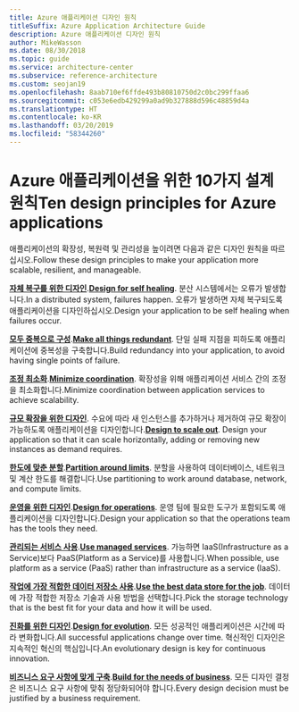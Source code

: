 ```yaml
---
title: Azure 애플리케이션 디자인 원칙
titleSuffix: Azure Application Architecture Guide
description: Azure 애플리케이션 디자인 원칙
author: MikeWasson
ms.date: 08/30/2018
ms.topic: guide
ms.service: architecture-center
ms.subservice: reference-architecture
ms.custom: seojan19
ms.openlocfilehash: 8aab710ef6ffde493b80810750d2c0bc299ffaa6
ms.sourcegitcommit: c053e6edb429299a0ad9b327888d596c48859d4a
ms.translationtype: HT
ms.contentlocale: ko-KR
ms.lasthandoff: 03/20/2019
ms.locfileid: "58344260"
---
```

# <a name="ten-design-principles-for-azure-applications"></a><span data-ttu-id="7b383-103">Azure 애플리케이션을 위한 10가지 설계 원칙</span><span class="sxs-lookup"><span data-stu-id="7b383-103">Ten design principles for Azure applications</span></span>

<span data-ttu-id="7b383-104">애플리케이션의 확장성, 복원력 및 관리성을 높이려면 다음과 같은 디자인 원칙을 따르십시오.</span><span class="sxs-lookup"><span data-stu-id="7b383-104">Follow these design principles to make your application more scalable, resilient, and manageable.</span></span>

<span data-ttu-id="7b383-105">**[자체 복구를 위한 디자인](self-healing.md)**.</span><span class="sxs-lookup"><span data-stu-id="7b383-105">**[Design for self healing](self-healing.md)**.</span></span> <span data-ttu-id="7b383-106">분산 시스템에서는 오류가 발생합니다.</span><span class="sxs-lookup"><span data-stu-id="7b383-106">In a distributed system, failures happen.</span></span> <span data-ttu-id="7b383-107">오류가 발생하면 자체 복구되도록 애플리케이션을 디자인하십시오.</span><span class="sxs-lookup"><span data-stu-id="7b383-107">Design your application to be self healing when failures occur.</span></span>

<span data-ttu-id="7b383-108">**[모두 중복으로 구성](redundancy.md)**.</span><span class="sxs-lookup"><span data-stu-id="7b383-108">**[Make all things redundant](redundancy.md)**.</span></span> <span data-ttu-id="7b383-109">단일 실패 지점을 피하도록 애플리케이션에 중복성을 구축합니다.</span><span class="sxs-lookup"><span data-stu-id="7b383-109">Build redundancy into your application, to avoid having single points of failure.</span></span>

<span data-ttu-id="7b383-110">**[조정 최소화](minimize-coordination.md)**.</span><span class="sxs-lookup"><span data-stu-id="7b383-110">**[Minimize coordination](minimize-coordination.md)**.</span></span> <span data-ttu-id="7b383-111">확장성을 위해 애플리케이션 서비스 간의 조정을 최소화합니다.</span><span class="sxs-lookup"><span data-stu-id="7b383-111">Minimize coordination between application services to achieve scalability.</span></span>

<span data-ttu-id="7b383-112">**[규모 확장을 위한 디자인](scale-out.md)**. 수요에 따라 새 인스턴스를 추가하거나 제거하여 규모 확장이 가능하도록 애플리케이션을 디자인합니다.</span><span class="sxs-lookup"><span data-stu-id="7b383-112">**[Design to scale out](scale-out.md)**. Design your application so that it can scale horizontally, adding or removing new instances as demand requires.</span></span>

<span data-ttu-id="7b383-113">**[한도에 맞춘 분할](partition.md)**.</span><span class="sxs-lookup"><span data-stu-id="7b383-113">**[Partition around limits](partition.md)**.</span></span> <span data-ttu-id="7b383-114">분할을 사용하여 데이터베이스, 네트워크 및 계산 한도를 해결합니다.</span><span class="sxs-lookup"><span data-stu-id="7b383-114">Use partitioning to work around database, network, and compute limits.</span></span>

<span data-ttu-id="7b383-115">**[운영을 위한 디자인](design-for-operations.md)**.</span><span class="sxs-lookup"><span data-stu-id="7b383-115">**[Design for operations](design-for-operations.md)**.</span></span> <span data-ttu-id="7b383-116">운영 팀에 필요한 도구가 포함되도록 애플리케이션을 디자인합니다.</span><span class="sxs-lookup"><span data-stu-id="7b383-116">Design your application so that the operations team has the tools they need.</span></span>

<span data-ttu-id="7b383-117">**[관리되는 서비스 사용](managed-services.md)**.</span><span class="sxs-lookup"><span data-stu-id="7b383-117">**[Use managed services](managed-services.md)**.</span></span> <span data-ttu-id="7b383-118">가능하면 IaaS(Infrastructure as a Service)보다 PaaS(Platform as a Service)를 사용합니다.</span><span class="sxs-lookup"><span data-stu-id="7b383-118">When possible, use platform as a service (PaaS) rather than infrastructure as a service (IaaS).</span></span>

<span data-ttu-id="7b383-119">**[작업에 가장 적합한 데이터 저장소 사용](use-the-best-data-store.md)**.</span><span class="sxs-lookup"><span data-stu-id="7b383-119">**[Use the best data store for the job](use-the-best-data-store.md)**.</span></span> <span data-ttu-id="7b383-120">데이터에 가장 적합한 저장소 기술과 사용 방법을 선택합니다.</span><span class="sxs-lookup"><span data-stu-id="7b383-120">Pick the storage technology that is the best fit for your data and how it will be used.</span></span>

<span data-ttu-id="7b383-121">**[진화를 위한 디자인](design-for-evolution.md)**.</span><span class="sxs-lookup"><span data-stu-id="7b383-121">**[Design for evolution](design-for-evolution.md)**.</span></span> <span data-ttu-id="7b383-122">모든 성공적인 애플리케이션은 시간에 따라 변화합니다.</span><span class="sxs-lookup"><span data-stu-id="7b383-122">All successful applications change over time.</span></span> <span data-ttu-id="7b383-123">혁신적인 디자인은 지속적인 혁신의 핵심입니다.</span><span class="sxs-lookup"><span data-stu-id="7b383-123">An evolutionary design is key for continuous innovation.</span></span>

<span data-ttu-id="7b383-124">**[비즈니스 요구 사항에 맞게 구축](build-for-business.md)**.</span><span class="sxs-lookup"><span data-stu-id="7b383-124">**[Build for the needs of business](build-for-business.md)**.</span></span> <span data-ttu-id="7b383-125">모든 디자인 결정은 비즈니스 요구 사항에 맞춰 정당화되어야 합니다.</span><span class="sxs-lookup"><span data-stu-id="7b383-125">Every design decision must be justified by a business requirement.</span></span>
